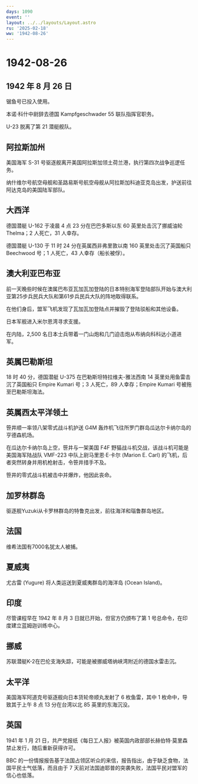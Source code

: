 ```yaml
---
days: 1090
event: ''
layout: ../../layouts/Layout.astro
ru: '2025-02-18'
ww: '1942-08-26'
---
```


# 1942-08-26

## 1942 年 8 月 26 日

锯鱼号已投入使用。

本诺·科什中尉辞去德国 Kampfgeschwader 55 联队指挥官职务。

U-23 脱离了第 21 潜艇舰队。

## 阿拉斯加州

美国海军 S-31
号驱逐舰离开美国阿拉斯加领土荷兰港，执行第四次战争巡逻任务。

纳什维尔号航空母舰和圣路易斯号航空母舰从阿拉斯加科迪亚克岛出发，护送前往阿达克岛的美国陆军部队。

## 大西洋

德国潜艇 U-162 于凌晨 4 点 23 分在巴巴多斯以东 60 英里处击沉了挪威油轮
Thelma；2 人死亡，31 人幸存。

德国潜艇 U-130 于 11 时 24 分在英属西非弗里敦以南 160
英里处击沉了英国船只 Beechwood 号；1 人死亡，43 人幸存（船长被俘）。

## 澳大利亚巴布亚

前一天晚些时候在澳属巴布亚瓦加瓦加登陆的日本特别海军登陆部队开始与澳大利亚第25步兵民兵大队和第61步兵民兵大队的阵地取得联系。

在他们身后，盟军飞机发现了瓦加瓦加登陆点并摧毁了登陆驳船和其他设备。

日本军舰进入米尔恩湾寻求支援。

在内陆，2,500 名日本士兵带着一门山炮和几门迫击炮从布纳向科科达小道进军。

## 英属巴勒斯坦

18 时 40 分，德国潜艇 U-375 在巴勒斯坦特拉维夫-雅法西南 14
英里处用鱼雷击沉了英国船只 Empire Kumari 号；3 人死亡，89 人幸存；Empire
Kumari 号被拖至巴勒斯坦海法。

## 英属西太平洋领土

笹井顺一率领八架零式战斗机护送 G4M
轰炸机飞往所罗门群岛瓜达尔卡纳尔岛的亨德森机场。

在瓜达尔卡纳尔岛上空，笹井与一架美国 F4F
野猫战斗机交战，该战斗机可能是美国海军陆战队 VMF-223
中队上尉马里恩·E·卡尔 (Marion E. Carl)
的飞机，后者突然转身并用机枪射击，令笹井措手不及。

笹井的零式战斗机被击中并爆炸，他因此丧命。

## 加罗林群岛

驱逐舰Yuzuki从卡罗林群岛的特鲁克出发，前往海洋和瑙鲁群岛地区。

## 法国

维希法国有7000名犹太人被捕。

## 夏威夷

尤古雷 (Yugure) 将人类运送到夏威夷群岛的海洋岛 (Ocean Island)。

## 印度

尽管课程早在 1942 年 8 月 3 日就已开始，但官方仍颁布了第 1
号总命令，在印度建立蓝姆迦训练中心。

## 挪威

苏联潜艇K-2在巴伦支海失踪，可能是被挪威塔纳峡湾附近的德国水雷击沉。

## 太平洋

美国海军阿道克号驱逐舰向日本货轮帝顺丸发射了 6 枚鱼雷，其中 1
枚命中，导致其于上午 8 点 13 分在台湾以北 85 英里的东海沉没。

## 英国

1941 年 1 月 21
日，共产党报纸《每日工人报》被英国内政部部长赫伯特·莫里森禁止发行，随后重新获得许可。

BBC
的一份情报报告基于法国占领区听众的来信，报告指出，由于缺乏食物，法国平民士气低落，而且由于
7 天前对法国迪耶普的突袭失败，法国平民对盟军的信心也低落。